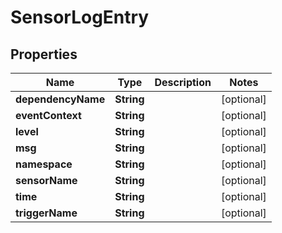 
# SensorLogEntry

## Properties
Name | Type | Description | Notes
------------ | ------------- | ------------- | -------------
**dependencyName** | **String** |  |  [optional]
**eventContext** | **String** |  |  [optional]
**level** | **String** |  |  [optional]
**msg** | **String** |  |  [optional]
**namespace** | **String** |  |  [optional]
**sensorName** | **String** |  |  [optional]
**time** | **String** |  |  [optional]
**triggerName** | **String** |  |  [optional]



